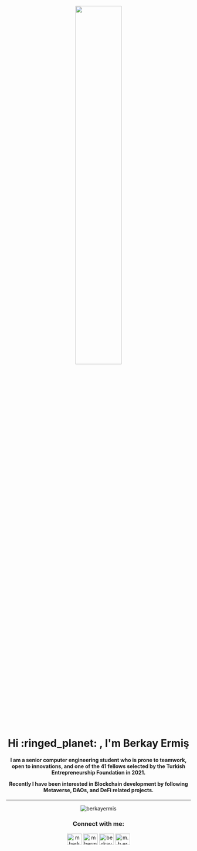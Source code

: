 <p align="center">
<img src="https://media.giphy.com/media/k4n9RZ6c9Gc3eOvBKc/giphy.gif?cid=790b761122c49c7cb8dee850f14ce8f02894482919d7fbc0&rid=giphy.gif&ct=g" width="50%"/>
</p>

<h1 align="center">Hi :ringed_planet:	, I'm Berkay Ermiş</h1>
<h4 align="center">
  
I am a senior computer engineering student who is prone to teamwork, open to innovations, and one of the 41 fellows selected by the Turkish Entrepreneurship Foundation in 2021.

Recently I have been interested in Blockchain development by following Metaverse, DAOs, and DeFi related projects.
  
</h4>
<hr>
<p align="center"><img align="center" src="https://github-readme-stats.vercel.app/api/top-langs?username=berkayermis&show_icons=true&locale=en&layout=compact&theme=dracula" alt="berkayermis" /></p>

<h3 align="center">Connect with me:</h3>
<p align="center">
<a href="https://twitter.com/mberkayermis" target="blank"><img align="center" src="https://cdn.jsdelivr.net/npm/simple-icons@3.0.1/icons/twitter.svg" alt="mberkayermis" height="30" width="40" /></a>
<a href="https://linkedin.com/in/mbermis" target="blank"><img align="center" src="https://cdn.jsdelivr.net/npm/simple-icons@3.0.1/icons/linkedin.svg" alt="mbermis" height="30" width="40" /></a>
<a href="https://stackoverflow.com/users/14156272/berkay" target="blank"><img align="center" src="https://cdn.jsdelivr.net/npm/simple-icons@3.0.1/icons/stackoverflow.svg" alt="berkayermis" height="30" width="40" /></a>
<a href="https://instagram.com/m.b.ermis" target="blank"><img align="center" src="https://cdn.jsdelivr.net/npm/simple-icons@3.0.1/icons/instagram.svg" alt="m.b.ermis" height="30" width="40" /></a>
</p>
